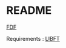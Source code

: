 # README #

[FDF](https://mega.nz/#!81ARmRYA!acTk-SUxkW1jUdDDu6pZyGABiXiPy2t1fhwtJ92QEp4)

Requirements :
[LIBFT](https://bitbucket.org/Tbouder/libft)

